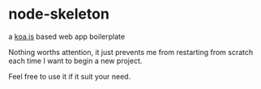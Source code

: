 # node-skeleton
a [koa.js](//koajs.com) based web app boilerplate

Nothing worths attention, it just prevents me from restarting from scratch each time I want to begin a new project.

Feel free to use it if it suit your need.
